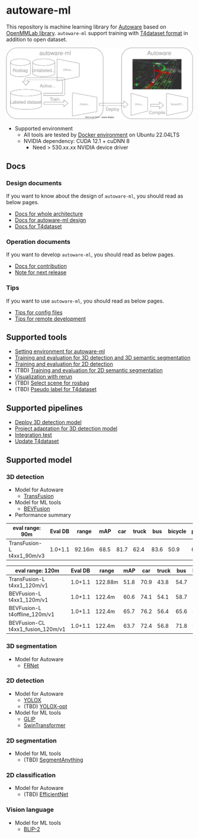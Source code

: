 # autoware-ml

This repository is machine learning library for [Autoware](https://github.com/autowarefoundation/autoware) based on [OpenMMLab library](https://github.com/open-mmlab).
`autoware-ml` support training with [T4dataset format](https://github.com/tier4/tier4_perception_dataset) in addition to open dataset.

![](/docs/fig/autoware_ml_pipeline.drawio.svg)

- Supported environment
  - All tools are tested by [Docker environment](Dockerfile) on Ubuntu 22.04LTS
  - NVIDIA dependency: CUDA 12.1 + cuDNN 8
    - Need > 530.xx.xx NVIDIA device driver

## Docs
### Design documents

If you want to know about the design of `autoware-ml`, you should read as below pages.

- [Docs for whole architecture](/docs/design/architecture.md)
- [Docs for autoware-ml design](/docs/design/autoware_ml_design.md)
- [Docs for T4dataset](/docs/design/t4dataset.md)

### Operation documents

If you want to develop `autoware-ml`, you should read as below pages.

- [Docs for contribution](/docs/operation/contribution.md)
- [Note for next release](/docs/operation/release_note.md)

### Tips

If you want to use `autoware-ml`, you should read as below pages.

- [Tips for config files](/docs/tips/config.md)
- [Tips for remote development](/docs/tips/remote_development.md)

## Supported tools

- [Setting environment for autoware-ml](/tools/setting_environment/)
- [Training and evaluation for 3D detection and 3D semantic segmentation](/tools/detection3d/)
- [Training and evaluation for 2D detection](/tools/detection2d/)
- (TBD) [Training and evaluation for 2D semantic segmentation](/tools/segmentation2d/)
- [Visualization with rerun](/tools/rerun_visualization)
- (TBD) [Select scene for rosbag](/tools/scene_selector/)
- (TBD) [Pseudo label for T4dataset](/tools/t4dataset_pseudo_label/)

## Supported pipelines

- [Deploy 3D detection model](/pipelines/deploy_detection3d/)
- [Project adaptation for 3D detection model](/pipelines/project_adaptation_detection3d/)
- [Integration test](/pipelines/test_integration/)
- [Update T4dataset](/pipelines/update_t4dataset/)

## Supported model
### 3D detection

- Model for Autoware
  - [TransFusion](projects/TransFusion/)
- Model for ML tools
  - [BEVFusion](projects/BEVFusion/)
- Performance summary

| eval range: 90m            | Eval DB | range  | mAP  | car  | truck | bus  | bicycle | pedestrian |
| -------------------------- | ------- | ------ | ---- | ---- | ----- | ---- | ------- | ---------- |
| TransFusion-L t4xx1_90m/v3 | 1.0+1.1 | 92.16m | 68.5 | 81.7 | 62.4  | 83.6 | 50.9    | 64.1       |

| eval range: 120m                  | Eval DB | range   | mAP  | car  | truck | bus  | bicycle | pedestrian |
| --------------------------------- | ------- | ------- | ---- | ---- | ----- | ---- | ------- | ---------- |
| TransFusion-L t4xx1_120m/v1       | 1.0+1.1 | 122.88m | 51.8 | 70.9 | 43.8  | 54.7 | 38.7    | 50.9       |
| BEVFusion-L t4xx1_120m/v1         | 1.0+1.1 | 122.4m  | 60.6 | 74.1 | 54.1  | 58.7 | 55.7    | 60.3       |
| BEVFusion-L t4offline_120m/v1     | 1.0+1.1 | 122.4m  | 65.7 | 76.2 | 56.4  | 65.6 | 65.0    | 65.3       |
| BEVFusion-CL t4xx1_fusion_120m/v1 | 1.0+1.1 | 122.4m  | 63.7 | 72.4 | 56.8  | 71.8 | 62.1    | 55.3       |

### 3D segmentation

- Model for Autoware
  - [FRNet](projects/FRNet/)

### 2D detection

- Model for Autoware
  - [YOLOX](projects/YOLOX/)
  - (TBD) [YOLOX-opt](projects/YOLOX-opt/)
- Model for ML tools
  - [GLIP](projects/GLIP/)
  - [SwinTransformer](projects/SwinTransformer/)

### 2D segmentation

- Model for ML tools
  - (TBD) [SegmentAnything](projects/SegmentAnything/)

### 2D classification

- Model for Autoware
  - (TBD) [EfficientNet](projects/EfficientNet/)

### Vision language

- Model for ML tools
  - [BLIP-2](projects/BLIP-2/)
